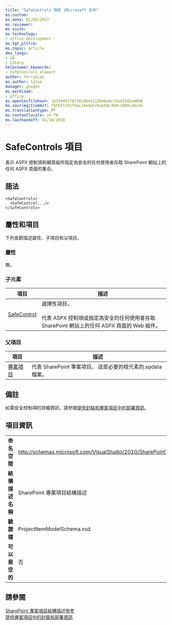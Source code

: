 ```yaml
---
title: "SafeControls 項目 |Microsoft 文件"
ms.custom: 
ms.date: 02/02/2017
ms.reviewer: 
ms.suite: 
ms.technology:
- office-development
ms.tgt_pltfrm: 
ms.topic: article
dev_langs:
- VB
- CSharp
helpviewer_keywords:
- SafeControls element
author: TerryGLee
ms.author: tglee
manager: ghogen
ms.workload:
- office
ms.openlocfilehash: c6319d91f0f1824645212bebedc7aa419a5a4996
ms.sourcegitcommit: f9fbf1f55f9ac14e4e5c6ae58c30dc1800ca6cda
ms.translationtype: MT
ms.contentlocale: zh-TW
ms.lasthandoff: 01/10/2018
---
```

# <a name="safecontrols-element"></a>SafeControls 項目
  表示 ASPX 控制項和網頁組件指定為安全的任何使用者存取 SharePoint 網站上的任何 ASPX 頁面的集合。  
  
## <a name="syntax"></a>語法  
  
```  
<SafeControls>  
  <SafeControl.../>  
</SafeControls>  
```  
  
## <a name="attributes-and-elements"></a>屬性和項目  
 下列各節描述屬性、子項目和父項目。  
  
### <a name="attributes"></a>屬性  
 無。  
  
### <a name="child-elements"></a>子元素  
  
|項目|描述|  
|-------------|-----------------|  
|[SafeControl](../sharepoint/safecontrol-element.md)|選擇性項目。<br /><br /> 代表 ASPX 控制項或指定為安全的任何使用者存取 SharePoint 網站上的任何 ASPX 頁面的 Web 組件。|  
  
### <a name="parent-elements"></a>父項目  
  
|項目|描述|  
|-------------|-----------------|  
|[專案項目](../sharepoint/projectitem-element.md)|代表 SharePoint 專案項目。 這是必要的根元素的.spdata 檔案。|  
  
## <a name="remarks"></a>備註  
 如需安全控制項的詳細資訊，請參閱[提供封裝和專案項目中的部署資訊](../sharepoint/providing-packaging-and-deployment-information-in-project-items.md)。  
  
## <a name="element-information"></a>項目資訊  
  
|||  
|-|-|  
|**命名空間**|http://schemas.microsoft.com/VisualStudio/2010/SharePointTools/SharePointProjectItemModel|  
|**結構描述名稱**|SharePoint 專案項目結構描述|  
|**驗證檔**|ProjectItemModelSchema.xsd|  
|**可以是空的**|否|  
  
## <a name="see-also"></a>請參閱  
 [SharePoint 專案項目結構描述參考](../sharepoint/sharepoint-project-item-schema-reference.md)   
 [提供專案項目中的封裝和部署資訊](../sharepoint/providing-packaging-and-deployment-information-in-project-items.md)  
  
  